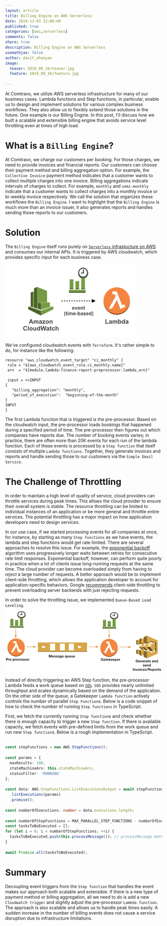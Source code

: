 ```yaml
---
layout: article
title: Billing Engine on AWS Serverless
date: 2019-12-03 12:00:00
published: true
categories: [aws,serverless]
comments: false
share: true
description: Billing Engine on AWS Serverless
usemathjax: false
author: davit_ohanyan
image:
  teaser: 2019_08_16/teaser.jpg
  feature: 2019_08_16/feature.jpg

---
```


At Comtravo, we utilize AWS serverless infrastructure for many of our business cases. Lambda functions and Step functions, in particular, enable us to design and implement solutions for various complex business workflows. They also allow us to flexibly extend those solutions in the future. One example is our Billing Engine. In this post, I'll discuss how we built a scalable and extensible billing engine that avoids service level throttling even at times of high load.

# What is a `Billing Engine`?

At Comtravo, we charge our customers per booking. For those charges, we need to provide invoices and financial reports. Our customers can choose their payment method and billing aggregation option. For example, the `Collective Invoice` payment method indicates that a customer wants to collect multiple charges into one invoice. Billing aggregations indicate intervals of charges to collect. For example, `monthly` and `semi-monthly` indicate that a customer wants to collect charges into a monthly invoice or bi-weekly invoice respectively. We call the solution that organizes these workflows the `Billing Engine`. I want to highlight that the `Billing Engine` is much more than an invoice issuer, it also generates reports and handles sending those reports to our customers.

# Solution

The `Billing Engine` itself runs purely on [`Serverless` infrastucture on AWS](https://tech.comtravo.com/aws/cloud/serverless/project_a_marko/) and consumes our internal APIs. It is triggered by AWS cloudwatch, which provides specific input for each business case.

 ![Cloudwatch triggers Lambda function](/images/2019_08_16/cloudwatch_triggers_lambda.png)

We've configured cloudwatch events with `Terraform`. It's rather simple to do, for instance like the following:

 ```
 resource "aws_cloudwatch_event_target" "ci_monthly" {
  rule = "${aws_cloudwatch_event_rule.ci_monthly.name}"
  arn  = "${module.lambda-finance-report-preprocessor.lambda_arn}"

  input = <<INPUT
{
    "billing_aggregation": "monthly",
    "period_of_execution":  "beginning-of-the-month"
}
INPUT
}
 ```

The first Lambda function that is triggered is the pre-processor. Based on the cloudwatch input, the pre-processor loads bookings that happened during a specified period of time. The pre-processor then figures out which companies have reports due. The number of booking events varies; in practice, there are often more than 20K events for each run of the lambda function. Each of these events is processed by a `Step function` that itself consists of multiple `Lambda functions`. Together, they generate invoices and reports and handle sending those to our customers via the `Simple Email Service`.

# The Challenge of Throttling

In order to maintain a high level of quality of service, cloud providers can throttle services during peak times. This allows the cloud provider to ensure their overall system is stable. The resource throttling can be limited to individual instances of an application or be more general and throttle entire services. The potential throttling has a major impact on how application developers need to design services. 

In our use case, if we started processing events for all companies at once, for instance, by starting as many `Step functions` as we have events, the lambda and step functions would get rate limited. There are several approaches to resolve this issue. For example, the [exponential backoff](https://en.wikipedia.org/wiki/Exponential_backoff) algorithm uses progressively longer waits between retries for consecutive rate limit responses. Exponential backoff, however, can perform quite poorly in practice when a lot of clients issue long-running requests at the same time. The cloud provider can become overloaded simply from having to _reject_ a large number of requests. A better approach would be to implement client-side throttling, which allows the application developer to account for application-specific behaviors. Google [recommends](https://landing.google.com/sre/sre-book/chapters/handling-overload/) client-side throttling to prevent overloading server backends with just rejecting requests.

In order to solve the throttling issue, we implemented `Queue-Based Load Leveling`.
![Queue and Lambda function control the rate](/images/2019_08_16/queue-based-load-leveling-pattern.png)


Instead of directly triggering an AWS Step function, the pre-processor Lambda feeds a work queue based on [`SQS`](https://aws.amazon.com/sqs/). `SQS` provides nearly unlimited throughput and scales dynamically based on the demand of the application. On the other side of the queue, a Gatekeeper `Lambda function` actively controls the number of parallel `Step Function`s. Below is a code snippet of how to check the number of running `Step functions` in TypeScript.

First, we fetch the currently running `Step function`s and check whether there is enough capacity to trigger a new `Step function`. If there is available capacity, we fetch events with pre-defined limits from the work queue and run new `Step function`s. Below is a rough implementation in TypeScript.

```TypeScript

const stepFunctions = new AWS.StepFunctions();

const params = {
  maxResults: 100,
  stateMachineArn: this.stateMachineArn,
  statusFilter: 'RUNNING'
};

const data: AWS.StepFunctions.ListExecutionsOutput = await stepFunctions
  .listExecutions(params)
  .promise();

const numberOfExecutions: number = data.executions.length;

const numberOfStepFunctions = MAX_PARALLEL_STEP_FUNCTIONS - numberOfExecutions;
const tasksToBeExecuted = [];
for (let i = 0; i < numberOfStepFunctions; ++i) {
  tasksToBeExecuted.push(this.processMessage()); // processMessage method fetches message from queue and triggers Step Function
}

await Promise.all(tasksToBeExecuted);

```



# Summary

Decoupling event triggers from the `Step function` that handles the event makes our approach both scalable and extensible. If there is a new type of payment method or billing aggregation, all we need to do is add a new `Cloudwatch trigger` and slightly adjust the pre-processor `Lambda function`. The approach is also scalable and allows us to handle peak times easily. A sudden increase in the number of billing events does not cause a service disruption due to infrastructure limitations.
